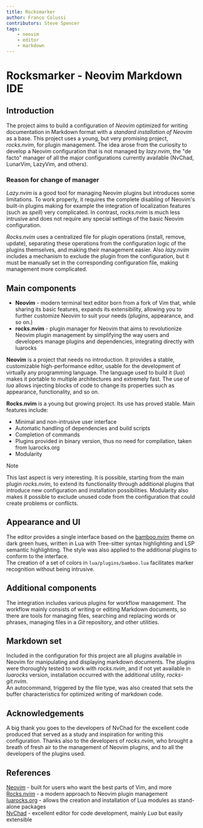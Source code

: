 ```yaml
---
title: Rocksmarker
author: Franco Colussi
contributors: Steve Spencer
tags:
    - neovim
    - editor
    - markdown
---
```


# Rocksmarker - Neovim Markdown IDE

## Introduction

The project aims to build a configuration of *Neovim* optimized for writing documentation in Markdown format with a *standard installation of Neovim* as a base. This project uses a young, but very promising project, *rocks.nvim*, for plugin management. The idea arose from the curiosity to develop a Neovim configuration that is not managed by *lazy.nvim*, the "de facto" manager of all the major configurations currently available (NvChad, LunarVim, LazyVim, and others).

### Reason for change of manager

*Lazy.nvim* is a good tool for managing Neovim plugins but introduces some limitations. To work properly, it requires the complete disabling of Neovim's built-in plugins making for example the integration of localization features (such as *spell*) very complicated. In contrast, *rocks.nvim* is much less intrusive and does not require any special settings of the basic Neovim configuration.

*Rocks.nvim* uses a centralized file for plugin operations (install, remove, update), separating these operations from the configuration logic of the plugins themselves, and making their management easier. Also *lazy.nvim* includes a mechanism to exclude the plugin from the configuration, but it must be manually set in the corresponding configuration file, making management more complicated.

## Main components

* **Neovim** - modern terminal text editor born from a fork of Vim that, while sharing its basic features, expands its extensibility, allowing you to further customize Neovim to suit your needs (plugins, appearance, and so on.)
* **rocks.nvim** - plugin manager for Neovim that aims to revolutionize Neovim plugin management by simplifying the way users and developers manage plugins and dependencies, integrating directly with luarocks

**Neovim** is a project that needs no introduction. It provides a stable, customizable high-performance editor, usable for the development of virtually any programming language. The language used to build it (*lua*) makes it portable to multiple architectures and extremely fast. The use of *lua* allows injecting blocks of code to change its properties such as appearance, functionality, and so on.

**Rocks.nvim** is a young but growing project. Its use has proved stable. Main features include:

* Minimal and non-intrusive user interface
* Automatic handling of dependencies and build scripts
* Completion of commands
* Plugins provided in binary version, thus no need for compilation, taken from luarocks.org
* Modularity

> [!NOTE]
> This last aspect is very interesting. It is possible, starting from the main plugin *rocks.nvim*, to extend its functionality through additional plugins that introduce new configuration and installation possibilities. Modularity also makes it possible to exclude unused code from the configuration that could create problems or conflicts.

## Appearance and UI

The editor provides a single interface based on the [bamboo.nvim](https://github.com/ribru17/bamboo.nvim) theme on dark green hues, written in Lua with Tree-sitter syntax highlighting and LSP semantic highlighting. The style was also applied to the additional plugins to conform to the interface.  
The creation of a set of colors in `lua/plugins/bamboo.lua` facilitates marker recognition without being intrusive.

## Additional components

The integration includes various plugins for workflow management. The workflow mainly consists of writing or editing Markdown documents, so there are tools for managing files, searching and replacing words or phrases, managing files in a *Git* repository, and other utilities.

## Markdown set

Included in the configuration for this project are all plugins available in Neovim for manipulating and displaying markdown documents. The plugins were thoroughly tested to work with *rocks.nvim*, and if not yet available in *luarocks* version, installation occurred with the additional utility, *rocks-git.nvim*.  
An autocommand, triggered by the file type, was also created that sets the buffer characteristics for optimized writing of markdown code.

## Acknowledgements

A big thank you goes to the developers of NvChad for the excellent code produced that served as a study and inspiration for writing this configuration. Thanks also to the developers of *rocks.nvim*, who brought a breath of fresh air to the management of Neovim plugins, and to all the developers of the plugins used.

## References

[Neovim](https://neovim.io/) - built for users who want the best parts of Vim, and more  
[Rocks.nvim](https://github.com/nvim-neorocks/rocks.nvim) - a modern approach to Neovim plugin management  
[luarocks.org](https://luarocks.org/) - allows the creation and installation of Lua modules as stand-alone packages  
[NvChad](https://nvchad.com/) - excellent editor for code development, mainly *Lua* but easily extensible
